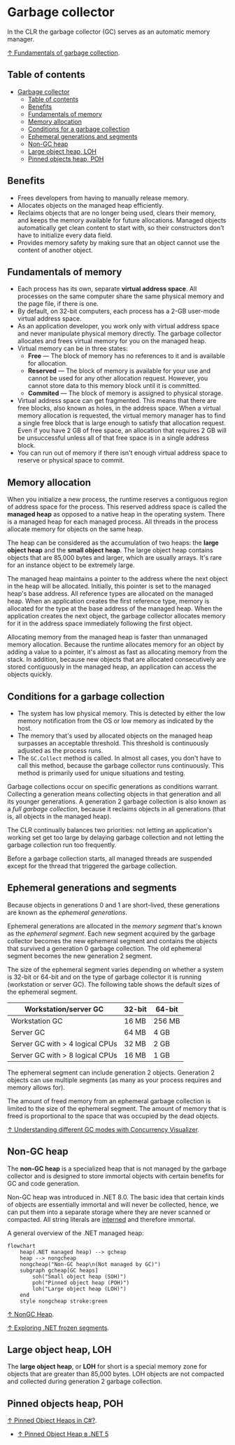 # Garbage collector

In the CLR the garbage collector (GC) serves as an automatic memory manager.

[↑ Fundamentals of garbage collection](https://learn.microsoft.com/en-us/dotnet/standard/garbage-collection/fundamentals).

## Table of contents

- [Garbage collector](#garbage-collector)
  - [Table of contents](#table-of-contents)
  - [Benefits](#benefits)
  - [Fundamentals of memory](#fundamentals-of-memory)
  - [Memory allocation](#memory-allocation)
  - [Conditions for a garbage collection](#conditions-for-a-garbage-collection)
  - [Ephemeral generations and segments](#ephemeral-generations-and-segments)
  - [Non-GC heap](#non-gc-heap)
  - [Large object heap, LOH](#large-object-heap-loh)
  - [Pinned objects heap, POH](#pinned-objects-heap-poh)

## Benefits

- Frees developers from having to manually release memory.
- Allocates objects on the managed heap efficiently.
- Reclaims objects that are no longer being used, clears their memory, and keeps the memory available for future allocations. Managed objects automatically get clean content to start with, so their constructors don't have to initialize every data field.
- Provides memory safety by making sure that an object cannot use the content of another object.

## Fundamentals of memory

- Each process has its own, separate **virtual address space**. All processes on the same computer share the same physical memory and the page file, if there is one.
- By default, on 32-bit computers, each process has a 2-GB user-mode virtual address space.
- As an application developer, you work only with virtual address space and never manipulate physical memory directly. The garbage collector allocates and frees virtual memory for you on the managed heap.
- Virtual memory can be in three states:
  - **Free** — The block of memory has no references to it and is available for allocation.
  - **Reserved** — The block of memory is available for your use and cannot be used for any other allocation request. However, you cannot store data to this memory block until it is committed.
  - **Commited** — The block of memory is assigned to physical storage.
- Virtual address space can get fragmented. This means that there are free blocks, also known as holes, in the address space. When a virtual memory allocation is requested, the virtual memory manager has to find a single free block that is large enough to satisfy that allocation request. Even if you have 2 GB of free space, an allocation that requires 2 GB will be unsuccessful unless all of that free space is in a single address block.
- You can run out of memory if there isn't enough virtual address space to reserve or physical space to commit.

## Memory allocation

When you initialize a new process, the runtime reserves a contiguous region of address space for the process. This reserved address space is called the **managed heap** as opposed to a native heap in the operating system. There is a managed heap for each managed process. All threads in the process allocate memory for objects on the same heap.

The heap can be considered as the accumulation of two heaps: the **large object heap** and the **small object heap**. The large object heap contains objects that are 85,000 bytes and larger, which are usually arrays. It's rare for an instance object to be extremely large.

The managed heap maintains a pointer to the address where the next object in the heap will be allocated. Initially, this pointer is set to the managed heap's base address. All reference types are allocated on the managed heap. When an application creates the first reference type, memory is allocated for the type at the base address of the managed heap. When the application creates the next object, the garbage collector allocates memory for it in the address space immediately following the first object.

Allocating memory from the managed heap is faster than unmanaged memory allocation. Because the runtime allocates memory for an object by adding a value to a pointer, it's almost as fast as allocating memory from the stack. In addition, because new objects that are allocated consecutively are stored contiguously in the managed heap, an application can access the objects quickly.

## Conditions for a garbage collection

- The system has low physical memory. This is detected by either the low memory notification from the OS or low memory as indicated by the host.
- The memory that's used by allocated objects on the managed heap surpasses an acceptable threshold. This threshold is continuously adjusted as the process runs.
- The `GC.Collect` method is called. In almost all cases, you don't have to call this method, because the garbage collector runs continuously. This method is primarily used for unique situations and testing.

Garbage collections occur on specific generations as conditions warrant. Collecting a generation means collecting objects in that generation and all its younger generations. A generation 2 garbage collection is also known as a *full garbage collection*, because it reclaims objects in all generations (that is, all objects in the managed heap).

The CLR continually balances two priorities: not letting an application's working set get too large by delaying garbage collection and not letting the garbage collection run too frequently.

Before a garbage collection starts, all managed threads are suspended except for the thread that triggered the garbage collection.

## Ephemeral generations and segments

Because objects in generations 0 and 1 are short-lived, these generations are known as the *ephemeral generations*.

Ephemeral generations are allocated in the *memory segment* that's known as the *ephemeral segment*. Each new segment acquired by the garbage collector becomes the new ephemeral segment and contains the objects that survived a generation 0 garbage collection. The old ephemeral segment becomes the new generation 2 segment.

The size of the ephemeral segment varies depending on whether a system is 32-bit or 64-bit and on the type of garbage collector it is running (workstation or server GC). The following table shows the default sizes of the ephemeral segment.

| Workstation/server GC           | 32-bit | 64-bit |
| ------------------------------- | ------ | ------ |
| Workstation GC                  | 16 MB  | 256 MB |
| Server GC                       | 64 MB  | 4 GB   |
| Server GC with > 4 logical CPUs | 32 MB  | 2 GB   |
| Server GC with > 8 logical CPUs | 16 MB  | 1 GB   |

The ephemeral segment can include generation 2 objects. Generation 2 objects can use multiple segments (as many as your process requires and memory allows for).

The amount of freed memory from an ephemeral garbage collection is limited to the size of the ephemeral segment. The amount of memory that is freed is proportional to the space that was occupied by the dead objects.

[↑ Understanding different GC modes with Concurrency Visualizer](https://devblogs.microsoft.com/premier-developer/understanding-different-gc-modes-with-concurrency-visualizer/).

## Non-GC heap

The **non-GC heap** is a specialized heap that is not managed by the garbage collector and is designed to store immortal objects with certain benefits for GC and code generation.

Non-GC heap was introduced in .NET 8.0. The basic idea that certain kinds of objects are essentially immortal and will never be collected, hence, we can put them into a separate storage where they are never scanned or compacted. All string literals are [interned](/csharp/types/reference-types/string.md#string-interning-and-stringempty) and therefore immortal.

A general overview of the .NET managed heap:

```mermaid
flowchart
    heap(.NET managed heap) --> gcheap
    heap --> nongcheap
    nongcheap("Non-GC heap\n(Not managed by GC)")
    subgraph gcheap[GC heaps]
        soh("Small object heap (SOH)")
        poh("Pinned object heap (POH)")
        loh("Large object heap (LOH)")
    end
    style nongcheap stroke:green
```

[↑ NonGC Heap](https://github.com/dotnet/runtime/blob/main/docs/design/features/NonGC-Heap.md).

[↑ Exploring .NET frozen segments](https://minidump.net/exploring-frozen-segments).

## Large object heap, LOH

The **large object heap**, or **LOH** for short is a special memory zone for objects that are greater than 85,000 bytes. LOH objects are not compacted and collected during generation 2 garbage collection.

## Pinned objects heap, POH

[↑ Pinned Object Heaps in C#?](https://www.partech.nl/en/publications/2022/01/what-are-pinned-objects-and-pinned-object-heaps-in-c-sharp#).

- [↑ Pinned Object Heap в .NET 5](https://habr.com/ru/post/593441/)
